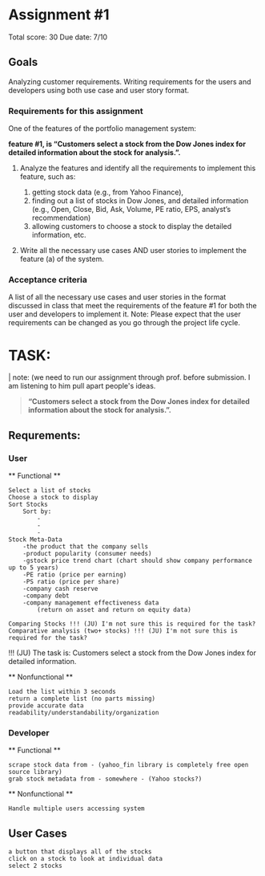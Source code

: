 # Assignment #1
Total score: 30
Due date: 7/10
## Goals

Analyzing customer requirements. Writing requirements for the users and developers using both
use case and user story format.

### Requirements for this assignment

One of the features of the portfolio management system: 

**feature #1, is “Customers select a stock from the Dow Jones index for detailed information about the stock for analysis.”.** 

1. Analyze the features and identify all the requirements to implement this feature, 
	such as:
	1) getting stock data (e.g., from Yahoo Finance), 
	2) finding out a list of stocks in Dow Jones, and detailed information 
	 	(e.g., Open, Close, Bid, Ask, Volume, PE ratio, EPS, analyst’s recommendation) 
	4) allowing customers to choose a stock to display the detailed information, etc.

2. Write all the necessary use cases AND user stories to implement the feature (a) of the
system.

### Acceptance criteria

A list of all the necessary use cases and user stories in the format discussed in class that meet the
requirements of the feature #1 for both the user and developers to implement it.
Note: Please expect that the user requirements can be changed as you go
through the project life cycle.

# TASK:

| note: (we need to run our assignment through prof. before submission. I am listening to him pull apart people's ideas.
> **“Customers select a stock from the Dow Jones index for detailed information about the stock for analysis.”.** 

## Requrements: 

<!--- 
comment block (not visible in final document)
--->


### User

** Functional **

	Select a list of stocks
	Choose a stock to display  
	Sort Stocks 
		Sort by:
			-
			-
			-
	Stock Meta-Data
		-the product that the company sells
		-product popularity (consumer needs)
		-gstock price trend chart (chart should show company performance up to 5 years)
		-PE ratio (price per earning)
		-PS ratio (price per share)
		-company cash reserve
		-company debt
		-company management effectiveness data 
			(return on asset and return on equity data)

	Comparing Stocks !!! (JU) I'm not sure this is required for the task?
	Comparative analysis (two+ stocks) !!! (JU) I'm not sure this is required for the task?

!!! (JU) The task is: Customers select a stock from the Dow Jones index for detailed information.  


 ** Nonfunctional ** 

	Load the list within 3 seconds
	return a complete list (no parts missing)
	provide accurate data
	readability/understandability/organization
	

### Developer

** Functional **

	scrape stock data from - (yahoo_fin library is completely free open source library)
	grab stock metadata from - somewhere - (Yahoo stocks?)

 ** Nonfunctional **
 
 	Handle multiple users accessing system
	
 

## User Cases

	a button that displays all of the stocks
	click on a stock to look at individual data
	select 2 stocks 
